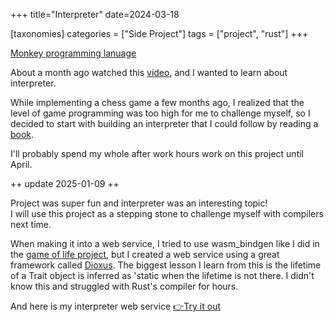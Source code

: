 +++
title="Interpreter"
date=2024-03-18

[taxonomies]
categories = ["Side Project"]
tags = ["project", "rust"]
+++


[Monkey programming lanuage](https://github.com/emptyfridge0900/interpreter)  

About a month ago watched this [video](https://youtu.be/yeatOU5vVsA?t=631), and I wanted to learn about interpreter.

While implementing a chess game a few months ago, I realized that the level of game programming was too high for me to challenge myself, so I decided to start with building an interpreter that I could follow by reading a [book](https://interpreterbook.com/).

I'll probably spend my whole after work hours work on this project until April.

\+\+ update 2025-01-09 \+\+

Project was super fun and interpreter was an interesting topic! \
I will use this project as a stepping stone to challenge myself with compilers next time.

When making it into a web service, I tried to use wasm_bindgen like I did in the [game of life project](https://emptyfridge.dev/projects/game-of-life), but I created a web service using a great framework called [Dioxus](https://dioxuslabs.com).
The biggest lesson I learn from this is the lifetime of a Trait object is inferred as 'static when the lifetime is not there. I didn't know this and struggled with Rust's compiler for hours.

And here is my interpreter web service [👉Try it out](https://emptyfridge.dev/interpreter)
